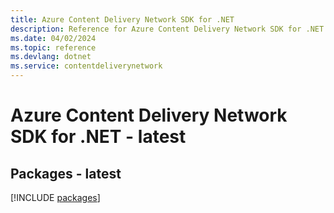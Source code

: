 ```yaml
---
title: Azure Content Delivery Network SDK for .NET
description: Reference for Azure Content Delivery Network SDK for .NET
ms.date: 04/02/2024
ms.topic: reference
ms.devlang: dotnet
ms.service: contentdeliverynetwork
---
```

# Azure Content Delivery Network SDK for .NET - latest
## Packages - latest
[!INCLUDE [packages](content-delivery-network-index.md)]